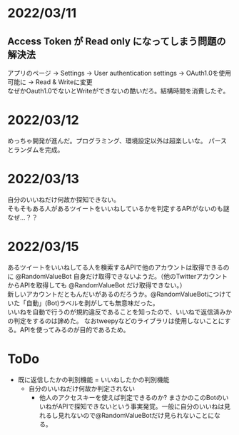
# 2022/03/11
  
## Access Token が Read only になってしまう問題の解決法
アプリのページ -> Settings -> User authentication settings -> OAuth1.0を使用可能に -> Read & Writeに変更  
なぜかOauth1.0でないとWriteができないの酷いだろ。結構時間を消費したぞ。　

# 2022/03/12

めっちゃ開発が進んだ。プログラミング、環境設定以外は超楽しいな。
パースとランダムを完成。

# 2022/03/13

自分のいいねだけ何故か探知できない。  
そもそもある人があるツイートをいいねしているかを判定するAPIがないのも謎  
なぜ…？？  

# 2022/03/15

あるツイートをいいねしてる人を検索するAPIで他のアカウントは取得できるのに @RandomValueBot 自身だけ取得できないようだ。（他のTwitterアカウントからAPIを取得しても @RandomValueBot だけ取得できない。）  
新しいアカウントだともんだいがあるのだろうか。@RandomValueBotにつけていた「自動」(Bot)ラベルを剥がしても無意味だった。  
いいねを自動で行うのが規約違反であることを知ったので、いいねで返信済みかの判定をするのは諦めた。
なおtweepyなどのライブラリは使用しないことにする。APIを使ってみるのが目的であるため。  


# ToDo

- 既に返信したかの判別機能 = いいねしたかの判別機能
  - 自分のいいねだけ何故か判定されない
    - 他人のアクセスキーを使えば判定できるのか?
まさかのこのBotのいいねがAPIで探知できないという事実発覚。一般に自分のいいねは見れるし見れないので@RandomValueBotだけ見られないことになる。

